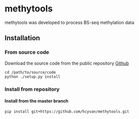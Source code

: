 # methytools
methytools was developed to process BS-seq methylation data

## Installation
### From source code
Download the source code from the public repository [Github](https://github.com/hcyvan/methytools)
``` 
cd /path/to/source/code
python ./setup.py install
```
### Install from repository
#### Install from the master branch
```
pip install git+https://github.com/hcyvan/methytools.git
```